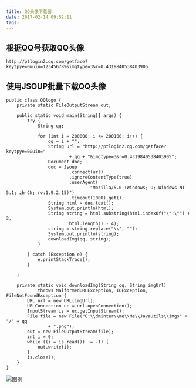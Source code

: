 ```yaml
---
title: QQ头像下载器 
date: 2017-02-14 09:52:11
tags:
---
```


## 根据QQ号获取QQ头像 ##
    http://ptlogin2.qq.com/getface?keytpye=0&uin=123456789&imgtype=3&r=0.4319840538403905
## 使用JSOUP批量下载QQ头像 ##
	public class QQlogo {
		private static FileOutputStream out;
	
		public static void main(String[] args) {
			try {
				String qq;
	
				for (int i = 200000; i <= 200100; i++) {
					qq = i + "";
					String url = "http://ptlogin2.qq.com/getface?keytpye=0&uin="
							+ qq + "&imgtype=3&r=0.4319840538403905";
					Document doc;
					doc = Jsoup
							.connect(url)
							.ignoreContentType(true)
							.userAgent(
									"Mozilla/5.0 (Windows; U; Windows NT 5.1; zh-CN; rv:1.9.2.15)")
							.timeout(1000).get();
					String html = doc.text();
					System.out.println(html);
					String string = html.substring(html.indexOf("\":\"") + 3,
							html.length() - 4);
					string = string.replace("\\", "");
					System.out.println(string);
					downloadImg(qq, string);
				}
	
			} catch (Exception e) {
				e.printStackTrace();
			}
	
		}
	
		private static void downloadImg(String qq, String imgUrl)
				throws MalformedURLException, IOException, FileNotFoundException {
			URL url = new URL(imgUrl);
			URLConnection uc = url.openConnection();
			InputStream is = uc.getInputStream();
			File file = new File("C:\\dminter\\me\\Me\\JavaUtils\\imgs" + "/" + qq
					+ ".png");
			out = new FileOutputStream(file);
			int i = 0;
			while ((i = is.read()) != -1) {
				out.write(i);
			}
			is.close();
		}
	}
![图例](http://i.imgur.com/7bprZHF.png)
